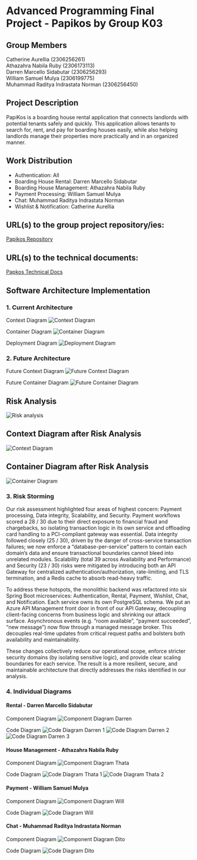 # Advanced Programming Final Project - Papikos by Group K03
## **Group Members**
Catherine Aurellia (2306256261)<br>
Athazahra Nabila Ruby (2306173113)<br> 
Darren Marcello Sidabutar (2306256293)<br>
William Samuel Mulya (2306199775)<br>
Muhammad Raditya Indrastata Norman (2306256450) <br>

## **Project Description**
PapiKos is a boarding house rental application that connects landlords with potential tenants safely and quickly. This application allows tenants to search for, rent, and pay for boarding houses easily, while also helping landlords manage their properties more practically and in an organized manner.


## **Work Distribution**
* Authentication: All
* Boarding House Rental: Darren Marcello Sidabutar
* Boarding House Management: Athazahra Nabila Ruby
* Payment Processing: William Samuel Mulya
* Chat: Muhammad Raditya Indrastata Norman
* Wishlist & Notification: Catherine Aurellia


## URL(s) to the group project repository/ies:
[Papikos Repository](https://github.com/Group3-AdvProg/papikos)


## URL(s) to the technical documents:
[Papkos Technical Docs](https://docs.google.com/document/d/1UUP2N7lyEjMo6M4J-rEnBAB-YIbCyOc5ocVgWecGnYU/edit?tab=t.0)

## Software Architecture Implementation
### 1. Current Architecture
Context Diagram
![Context Diagram](images/context.png)

Container Diagram
![Container Diagram](images/container.png)

Deployment Diagram
![Deployment Diagram](images/deployment.png)

### 2. Future Architecture
Future Context Diagram
![Future Context Diagram](images/future_context.png)

Future Container Diagram
![Future Container Diagram](images/future_container.png)

## Risk Analysis
![Risk analysis](images/Risk.png)

## Context Diagram after Risk Analysis
![Context Diagram](images/Future_Context.png)

## Container Diagram after Risk Analysis
![Container Diagram](images/Future_Container.png)

### 3. Risk Storming
Our risk assessment highlighted four areas of highest concern: Payment processing, Data integrity, Scalability, and Security. Payment workflows scored a 28 / 30 due to their direct exposure to financial fraud and chargebacks, so isolating transaction logic in its own service and offloading card handling to a PCI-compliant gateway was essential. Data integrity followed closely (25 / 30), driven by the danger of cross-service transaction failures; we now enforce a “database-per-service” pattern to contain each domain’s data and ensure transactional boundaries cannot bleed into unrelated modules. Scalability (total 39 across Availability and Performance) and Security (23 / 30) risks were mitigated by introducing both an API Gateway for centralized authentication/authorization, rate-limiting, and TLS termination, and a Redis cache to absorb read-heavy traffic.

To address these hotspots, the monolithic backend was refactored into six Spring Boot microservices: Authentication, Rental, Payment, Wishlist, Chat, and Notification. Each service owns its own PostgreSQL schema. We put an Azure API Management front door in front of our API Gateway, decoupling client-facing concerns from business logic and shrinking our attack surface. Asynchronous events (e.g. “room available”, “payment succeeded”, “new message”) now flow through a managed message broker. This decouples real-time updates from critical request paths and bolsters both availability and maintainability.

These changes collectively reduce our operational scope, enforce stricter security domains (by isolating sensitive logic), and provide clear scaling boundaries for each service. The result is a more resilient, secure, and maintainable architecture that directly addresses the risks identified in our analysis.


### 4. Individual Diagrams

#### Rental - Darren Marcello Sidabutar
Component Diagram
![Component Diagram Darren](images/Component_Darren.png)

Code Diagram
![Code Diagram Darren 1](images/Code1_Darren.png)
![Code Diagram Darren 2](images/Code2_Darren.png)
![Code Diagram Darren 3](images/Code3_Darren.png)

#### House Management - Athazahra Nabila Ruby
Component Diagram
![Component Diagram Thata](images/component_thata.png)

Code Diagram
![Code Diagram Thata 1](images/code_thata_1.png)
![Code Diagram Thata 2](images/code_thata_2.png)


#### Payment - William Samuel Mulya
Component Diagram
![Component Diagram Will](images/component_will.png)

Code Diagram
![Code Diagram Will](images/code_will.png)

#### Chat - Muhammad Raditya Indrastata Norman
Component Diagram
![Component Diagram Dito](images/Component_Dito.png)

Code Diagram
![Code Diagram Dito](images/Code_Dito.png)